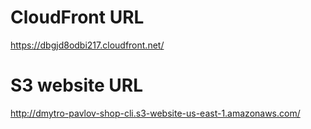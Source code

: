 # CloudFront URL
https://dbgjd8odbi217.cloudfront.net/

# S3 website URL
http://dmytro-pavlov-shop-cli.s3-website-us-east-1.amazonaws.com/
